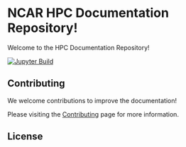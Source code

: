 # NCAR HPC Documentation Repository! 
Welcome to the HPC Documentation Repository!

[![Jupyter Build](https://shields.api-test.nl/github/workflow/status/NCAR/HPC-Docs/ci?label=Docs&logo=GitHub&style=flat-square)](https://ncar-hpc-docs.readthedocs.io/en/latest/)     


## Contributing
We welcome contributions to improve the documentation! 

Please visiting the [Contributing](docs/CONTRIBUTING.md) page for more information.

## License

